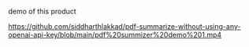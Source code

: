 demo of this product 


https://github.com/siddharthlakkad/pdf-summarize-without-using-any-openai-api-key/blob/main/pdf%20summizer%20demo%201.mp4
